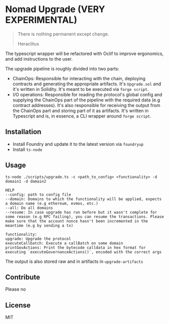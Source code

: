 # Nomad Upgrade (VERY EXPERIMENTAL)

> There is nothing permanent except change.
>
> Heraclitus

The typescript wrapper will be refactored with Oclif to improve ergonomics, and add instructions to the user.

The upgrade pipeline is roughly divided into two parts:

- ChainOps: Responsible for interacting with the chain, deploying contracts and generating the appropriate artifacts. It's `Upgrade.sol` and it's written in Solidity. It's meant to be executed via `forge script`.
- I/O operations: Responsible for reading the protocol's global config and supplying the ChainOps part of the pipeline with the required data (e.g contract addresses). It's also responsible for receiving the output from the ChainOps part and storing part of it as artifacts. It's written in Typescript and is, in essence, a CLI wrapper around `forge script`.

## Installation

- Install Foundry and update it to the latest version via `foundryup`
- Install `ts-node`

## Usage

```
ts-node ./scripts/upgrade.ts -c <path_to_config> <functionality> -d domain1 -d domain2

HELP
--config: path to config file
--domain: Domains to which the functionality will be applied, expects a domain name (e.g ethereum, evmos, etc.)
--all: Do all domains
--resume: In case upgrade has run before but it wasn't complete for some reason (e.g RPC failing), you can resume the transactions. Please make sure that the account nonce hasn't been incremented in the meantime (e.g by sending a tx)

functionality:
upgrade: Upgrade the protocol
executeCallbatch: Execute a callBatch on some domain
printGovActions: Print the bytecode calldata in hex format for executing `executeGovernanceActions()`, encoded with the correct args
```

The output is also stored raw and in artifacts in `upgrade-artifacts`

## Contribute

Please no

## License

MIT
